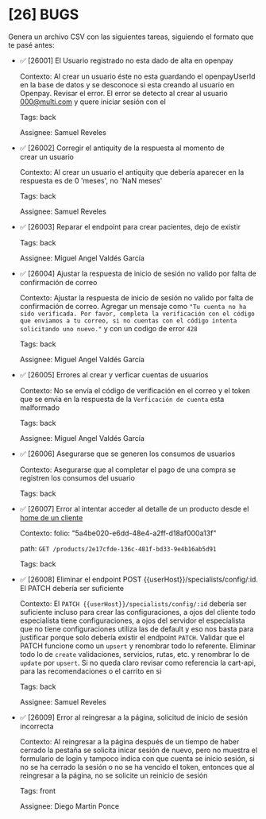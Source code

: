 # [26] BUGS

Genera un archivo CSV con las siguientes tareas, siguiendo el formato que te pasé antes:

- ✅ [26001] El Usuario registrado no esta dado de alta en openpay

  Contexto: Al crear un usuario éste no esta guardando el openpayUserId en la base de datos y se desconoce si esta creando al usuario en Openpay. Revisar el error.
  El error se detecto al crear al usuario 000@multi.com y quere iniciar sesión con el

  Tags: back

  Assignee: Samuel Reveles

- ✅ [26002] Corregir el antiquity de la respuesta al momento de crear un usuario

  Contexto: Al crear un usuario el antiquity que debería aparecer en la respuesta es de 0 'meses', no 'NaN meses'

  Tags: back

  Assignee: Samuel Reveles

- ✅ [26003] Reparar el endpoint para crear pacientes, dejo de existir

  Tags: back

  Assignee: Miguel Angel Valdés García

- ✅ [26004] Ajustar la respuesta de inicio de sesión no valido por falta de confirmación de correo

  Contexto: Ajustar la respuesta de inicio de sesión no valido por falta de confirmación de correo. Agregar un mensaje como `"Tu cuenta no ha sido verificada. Por favor, completa la verificación con el código que enviamos a tu correo, si no cuentas con el código intenta solicitando uno nuevo."` y con un codigo de error `428`

  Tags: back

  Assignee: Miguel Angel Valdés García

- ✅ [26005] Errores al crear y verficar cuentas de usuarios

  Contexto: No se envía el código de verificación en el correo y el token que se envia en la respuesta de la `Verficación de cuenta` esta malformado

  Tags: back

  Assignee: Miguel Angel Valdés García

- ✅ [26006] Asegurarse que se generen los consumos de usuarios

  Contexto: Asegurarse que al completar el pago de una compra se registren los consumos del usuario

  Tags: back

- ✅ [26007] Error al intentar acceder al detalle de un producto desde el [home de un cliente](https://www.multinaturecompany.com/home/F)

  Contexto: folio: "5a4be020-e6dd-48e4-a2ff-d18af000a13f"

  path: `GET /products/2e17cfde-136c-481f-bd33-9e4b16ab5d91`

  Tags: back

- ✅ [26008] Eliminar el endpoint POST {{userHost}}/specialists/config/:id. El PATCH debería ser suficiente

  Contexto: El `PATCH {{userHost}}/specialists/config/:id` debería ser suficiente incluso para crear las configuraciones, a ojos del cliente todo especialista tiene configuraciones, a ojos del servidor el especialista que no tiene configuraciones utiliza las de default y eso nos basta para justificar porque solo debería existir el endpoint `PATCH`. Validar que el PATCH funcione como un `upsert` y renombrar todo lo referente. Eliminar todo lo de `create` validaciones, servicios, rutas, etc. y renombrar lo de `update` por `upsert`. Si no queda claro revisar como referencia la cart-api, para las recomendaciones o el carrito en si

  Tags: back

  Assignee: Samuel Reveles

- ✅ [26009] Error al reingresar a la página, solicitud de inicio de sesión incorrecta

  Contexto: Al reingresar a la página después de un tiempo de haber cerrado la pestaña se solicita inicar sesión de nuevo, pero no muestra el formulario de login y tampoco indica con que cuenta se inicio sesión, si no se ha cerrado la sesión o no se ha vencido el token, entonces que al reingresar a la página, no se solicite un reinicio de sesión

  Tags: front

  Assignee: Diego Martin Ponce
